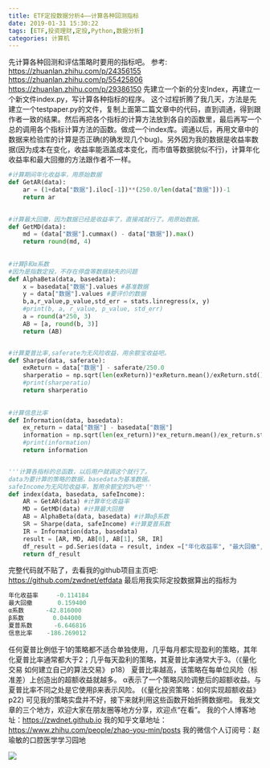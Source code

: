```yaml
---
title: ETF定投数据分析4——计算各种回测指标
date: 2019-01-31 15:30:22
tags: [ETF,投资理财,定投,Python,数据分析]
categories: 计算机
---
```

先计算各种回测和评估策略时要用的指标吧。
参考:
https://zhuanlan.zhihu.com/p/24356155
https://zhuanlan.zhihu.com/p/55425806
https://zhuanlan.zhihu.com/p/29386150
先建立一个新的分支Index，再建立一个新文件index.py，写计算各种指标的程序。
这个过程折腾了我几天，方法是先建立一个testpaper.py的文件，复制上面第二篇文章中的代码，直到调通，得到跟作者一致的结果。然后再把各个指标的计算方法放到各自的函数里，最后再写一个总的调用各个指标计算方法的函数。做成一个index库。调通以后，再用文章中的数据来检验库的计算是否正确(的确发现几个bug)。另外因为我的数据是收益率数据(因为成本在变化，收益率能涵盖成本变化，而市值等数据貌似不行)，计算年化收益率和最大回撤的方法跟作者不一样。
```python
#计算期间年化收益率，用原始数据
def GetAR(data):
    ar = (1+data["数据"].iloc[-1])**(250.0/len(data["数据"]))-1
    return ar
   

#计算最大回撤，因为数据已经是收益率了，直接减就行了。用原始数据。
def GetMD(data):
    md = (data["数据"].cummax() - data["数据"]).max()
    return round(md, 4)
   
   
#计算β和α系数
#因为是指数定投，不存在停盘等数据缺失的问题
def AlphaBeta(data, basedata):
    x = basedata["数据"].values #基准数据
    y = data["数据"].values #要评价的数据
    b,a,r_value,p_value,std_err = stats.linregress(x, y)
    #print(b, a, r_value, p_value, std_err)
    a = round(a*250, 3)
    AB = [a, round(b, 3)]
    return (AB)


#计算夏普比率,saferate为无风险收益，用余额宝收益吧。
def Sharpe(data, saferate):
    exReturn = data["数据"] - saferate/250.0
    sharperatio = np.sqrt(len(exReturn))*exReturn.mean()/exReturn.std()
    #print(sharperatio)
    return sharperatio
   
   
#计算信息比率
def Information(data, basedata):
    ex_return = data["数据"] - basedata["数据"]
    information = np.sqrt(len(ex_return))*ex_return.mean()/ex_return.std()
    #print(information)
    return information


'''计算各指标的总函数，以后用户就调这个就行了。
data为要计算的策略的数据，basedata为基准数据。
safeIncome为无风险收益率，暂用余额宝的3%吧'''
def index(data, basedata, safeIncome):
    AR = GetAR(data) #计算年化收益率
    MD = GetMD(data) #计算最大回撤
    AB = AlphaBeta(data, basedata) #计算αβ系数
    SR = Sharpe(data, safeIncome) #计算夏普系数
    IR = Information(data, basedata)
    result = [AR, MD, AB[0], AB[1], SR, IR]
    df_result = pd.Series(data = result, index =["年化收益率", "最大回撤", "α系数", "β系数", "夏普系数", "信息比率"])
    return df_result
```
完整代码就不贴了，去看我的github项目主页吧: https://github.com/zwdnet/etfdata
最后用我实际定投数据算出的指标为
```python
年化收益率     -0.114184
最大回撤       0.159400                                     
α系数      -42.816000                                       
β系数        0.044000                                       
夏普系数      -6.646816                                     
信息比率    -186.269012
```
任何夏普比例低于1的策略都不适合单独使用，几乎每月都实现盈利的策略，其年化夏普比率通常都大于2；几乎每天盈利的策略，其夏普比率通常大于3。（《量化交易 如何建立自己的算法交易》 p18）
夏普比率越高，该策略在每单位风险（标准差）上创造出的超额收益就越多。
α表示了一个策略风险调整后的超额收益。与夏普比率不同之处是它使用β来表示风险。
(《量化投资策略：如何实现超额收益》 p22)
可见我的策略实盘并不好，接下来就利用这些函数开始折腾数据啦。
我发文章的三个地方，欢迎大家在朋友圈等地方分享，欢迎点“在看”。
我的个人博客地址：https://zwdnet.github.io
我的知乎文章地址： https://www.zhihu.com/people/zhao-you-min/posts
我的微信个人订阅号：赵瑜敏的口腔医学学习园地

![](https://zymblog-1258069789.cos.ap-chengdu.myqcloud.com/other/wx.jpg)